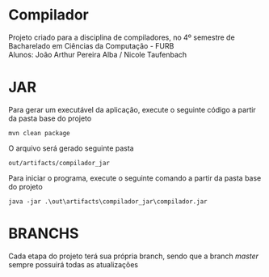 # Compilador
Projeto criado para a disciplina de compiladores, no 4º semestre de Bacharelado em Ciências da Computação - FURB <br>
Alunos: João Arthur Pereira Alba / Nicole Taufenbach
# JAR
Para gerar um executável da aplicação, execute o seguinte código a partir da pasta base do projeto
```text
mvn clean package
```
O arquivo será gerado seguinte pasta
```text
out/artifacts/compilador_jar
```
Para iniciar o programa, execute o seguinte comando a partir da pasta base do projeto
```text
java -jar .\out\artifacts\compilador_jar\compilador.jar
```

# BRANCHS
Cada etapa do projeto terá sua própria branch, sendo que a branch <i>master</i> sempre possuirá todas as atualizações